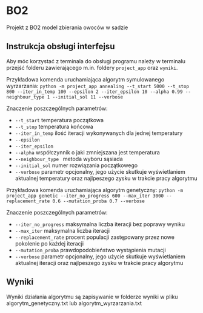 # BO2
Projekt z BO2 model zbierania owoców w sadzie

## Instrukcja obsługi interfejsu
Aby móc korzystać z terminala do obsługi programu należy w terminalu przejść folderu zawierającego m.in. foldery ```project_app``` oraz ```wyniki```.

Przykładowa komenda uruchamiająca algorytm symulowanego wyrzarzania:
```python -m project_app annealing --t_start 5000 --t_stop 800 --iter_in_temp 100 --epsilon 2 --iter_epsilon 10 --alpha 0.99 --neighbour_type 1 --initial_sol 11 --verbose```

Znaczenie poszczególnych parametrów:
- ```--t_start``` temperatura początkowa
- ```--t_stop``` temperatura końcowa
- ```--iter_in_temp``` ilość iteracji wykonywanych dla jednej temperatury
- ```--epsilon``` 
- ```--iter_epsilon```
- ```--alpha``` współczynnik o jaki zmniejszana jest temperatura
- ```--neighbour_type ``` metoda wyboru sąsiada
- ```--initial_sol``` numer rozwiązania początkowego
- ```--verbose``` parametr opcjonalny, jego użycie skutkuje wyświetlaniem aktualnej temperatury oraz najlpeszego zysku w trakcie pracy algorytmu


Przykładowa komenda uruchamiająca algorytm genetyczny:
```python -m project_app genetic --iter_no_progress 600 --max_iter 3000 --replacement_rate 0.6 --mutation_proba 0.7 --verbose```

Znaczenie poszczególnych parametrów:
- ```--iter_no_progress``` maksymalna liczba iteracji bez poprawy wyniku
- ```--max_iter``` maksymalna liczba  iteracji
- ```--replacement_rate``` procent populacji zastępowany przez nowe pokolenie po każdej iteracji
- ```--mutation_proba``` prawdopodobieństwo wystąpienia mutacji
- ```--verbose``` parametr opcjonalny, jego użycie skutkuje wyświetlaniem aktualnej iteracji oraz najlpeszego zysku w trakcie pracy algorytmu

## Wyniki
Wyniki działania algorytmu są zapisywanie w folderze wyniki w pliku algorytm_genetyczny.txt lub algorytm_wyrzarzania.txt
